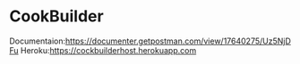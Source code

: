 # CookBuilder

Documentaion:https://documenter.getpostman.com/view/17640275/Uz5NjDFu
Heroku:https://cockbuilderhost.herokuapp.com
